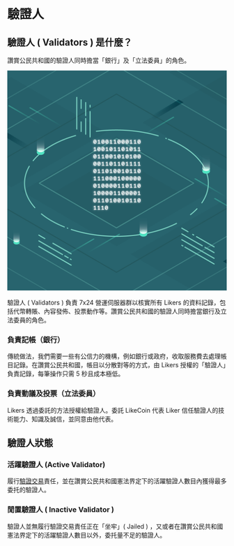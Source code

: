 # 驗證人

## 驗證人 \( Validators \) 是什麼？

讚賞公民共和國的驗證人同時擔當「銀行」及「立法委員」的角色。

![](../../.gitbook/assets/likecoin_ad78_postlist_1213.png)

驗證人 \( Validators \) 負責 7x24 營運伺服器群以核實所有 Likers 的資料記錄，包括代幣轉賬、內容發佈、投票動作等。讚賞公民共和國的驗證人同時擔當銀行及立法委員的角色。

### **負責記帳（銀行）**

傳統做法，我們需要一些有公信力的機構，例如銀行或政府，收取服務費去處理帳目記錄。在讚賞公民共和國，帳目以分散對等的方式，由 Likers 授權的「驗證人」負責記錄，每筆操作只需 5 秒且成本極低。

### **負責動議及投票（立法委員）**

Likers 透過委託的方法授權給驗證人。委託 LikeCoin 代表 Liker 信任驗證人的技術能力、知識及誠信，並同意由他代表。

## 驗證人狀態

### 活躍驗證人 \(Active Validator\) 

履行[驗證交易](https://docs.like.co/v/zh/constitution#9e68)責任，並在讚賞公民共和國憲法界定下的活躍驗證人數目內獲得最多委托的驗證人。

### 閒置驗證人 \( Inactive Validator \)

驗證人並無履行驗證交易責任正在「坐牢」\( Jailed \) ，又或者在讚賞公民共和國憲法界定下的活躍驗證人數目以外，委托量不足的驗證人。

